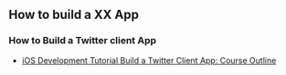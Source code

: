 
## How to build a XX App

### How to Build a Twitter client App

* [iOS Development Tutorial Build a Twitter Client App: Course Outline](https://www.youtube.com/watch?v=OHvsCINf_lc&list=PLHmNdpdzx21HqS5_i-Sr_9vUVEQdEf24E)
